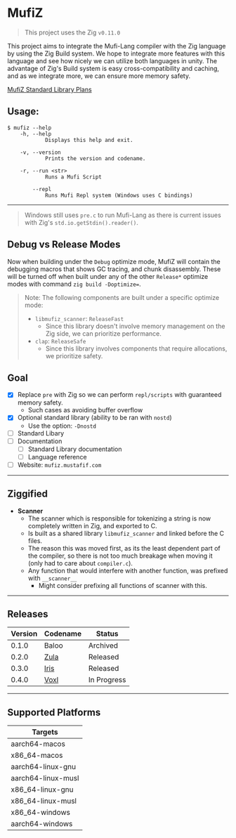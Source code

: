 # MufiZ

> This project uses the Zig `v0.11.0`

This project aims to integrate the Mufi-Lang compiler with the Zig language by using the 
Zig Build system. We hope to integrate more features with this language and see how nicely 
we can utilize both languages in unity. The advantage of Zig's Build system is easy cross-compatibility and caching, and as we integrate more, 
we can ensure more memory safety.

[MufiZ Standard Library Plans](stdlib.md)


## Usage:

```shell
$ mufiz --help 
    -h, --help
            Displays this help and exit.

    -v, --version
            Prints the version and codename.

    -r, --run <str>
            Runs a Mufi Script

        --repl
            Runs Mufi Repl system (Windows uses C bindings)
```

---

> Windows still uses `pre.c` to run Mufi-Lang as there is current issues with Zig's `std.io.getStdin().reader()`. 

## Debug vs Release Modes 

Now when building under the `Debug` optimize mode, MufiZ will contain the debugging macros
that shows GC tracing, and chunk disassembly. These will be turned off when built under any of
the other `Release*` optimize modes with command `zig build -Doptimize=`. 

> Note: The following components are built under a specific optimize mode:
>
> - `libmufiz_scanner`: `ReleaseFast`
>   - Since this library doesn't involve memory management on the Zig side, we can prioritize performance.
> - `clap`: `ReleaseSafe`
>   - Since this library involves components that require allocations, we prioritize safety.

## Goal

- [X] Replace `pre` with Zig so we can perform `repl/scripts` with guaranteed memory safety.
  - Such cases as avoiding buffer overflow
- [X] Optional standard library (ability to be ran with `nostd`)
  - Use the option: `-Dnostd`
- [ ] Standard Libary
- [ ] Documentation
  - [ ] Standard Library documentation
  - [ ] Language reference
- [ ] Website: `mufiz.mustafif.com`

---

## Ziggified

- **Scanner**
  - The scanner which is responsible for tokenizing a string is now completely written in Zig, and exported to C.
  - Is built as a shared library `libmufiz_scanner` and linked before the C files.
  - The reason this was moved first, as its the least dependent part of the compiler, so there is not
  too much breakage when moving it (only had to care about `compiler.c`).
  - Any function that would interfere with another function, was prefixed with `__scanner__`
    - Might consider prefixing all functions of scanner with this.

---

## Releases

| Version | Codename                                                                 | Status      |
| ------- | ------------------------------------------------------------------------ | ----------- |
| 0.1.0   | Baloo                                                                    | Archived    |
| 0.2.0   | [Zula](https://github.com/Mustafif/MufiZ/releases/tag/v0.2.0)            | Released    |
| 0.3.0   | [Iris](https://github.com/Mustafif/MufiZ/releases/tag/v0.3.0)            | Released    |
| 0.4.0   | [Voxl](https://github.com/Mustafif/MufiZ/releases/tag/next-experimental) | In Progress |

---


## Supported Platforms

| Targets            |
| ------------------ |
| aarch64-macos      |
| x86_64-macos       |
| aarch64-linux-gnu  |
| aarch64-linux-musl |
| x86_64-linux-gnu   |
| x86_64-linux-musl  |
| x86_64-windows     |
| aarch64-windows    |